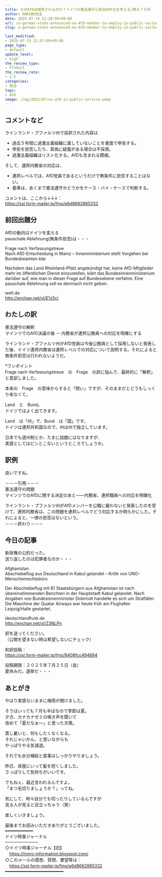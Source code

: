 ```yaml
---
title: なぜAfDは排除されるのか？ドイツの憲法遵守と政治的中立を考える/第８７０号
author: HARIBO先生
date: 2025-07-19 21:20:09+09:00
url: /a-german-state-announced-no-AfD-menber-to-employ-in-public-sector/
slug: a-german-state-announced-no-AfD-menber-to-employ-in-public-sector

last_modified:
- 2025-07-19 22:57:09+09:00
page_type:
- default
update_level:
- high
the_review_type:
- Product
the_review_rate:
- 2.5
categories:
- 政治
tags:
- AfD
image: /img/2025/07/no-afd-in-public-service.webp
---
```

## コメントなど
ラインランド・プファルツ州で採択された内容は

- 過去５年間に過激主義組織に属していないことを書面で申告する。
- 申告を拒否したり、真偽に疑義がある場合は不採用。
- 過激主義組織はリスト化する。AfDも含まれる模様。

そして、連邦内務省の対応は、

- 連邦レベルでは、AfD党員であるというだけで無条件に拒否することはない。
- 基準は、あくまで憲法遵守かどうかをケース・バイ・ケースで判断する。
 
コメントは、ここから↓↓↓：  
<https://ssl.form-mailer.jp/fms/e6d8662885332>


## 前回出題分
AfDの動向はドイツを変える  
pauschale Ablehnung(無条件拒否)は・・・

Frage nach Verfassungstreue  
Nach AfD-Entscheidung in Mainz – Innenministerium stellt Vorgehen bei Bundesbeamten klar

Nachdem das Land Rheinland-Pfalz angekündigt hat, keine AfD-Mitglieder mehr im öffentlichen Dienst einzustellen, klärt das Bundesinnenministerium darüber auf, wie man in dieser Frage auf Bundesebene verfahre. Eine pauschale Ablehnung soll es demnach nicht geben.

welt.de  
<http://enchan.net/xl/E1z5cj>


## わたしの訳
憲法遵守の解釈  
マインツでのAfD決議の後 － 内務省が連邦公務員への対応を明確にする

ラインランド・プファルツ州がAfD党員は今後公務員として採用しないと発表した後、ドイツ連邦内務省は連邦レベルでの対応について説明する。それによると無条件拒否は行われないようだ。

*ワンポイント  
Frage nach Verfassungstreue　の　Frage　の訳に悩んで、最終的に「解釈」と意訳しました。

本来の　Frage　の意味からすると「問い」ですが、そのままだとどうもしっくり来なくて。

Land　と　Bund。  
ドイツではよく出てきます。

Land　は「州」で、Bund　は「国」です。  
ドイツは連邦共和国なので、州は州で独立しています。

日本でも道州制とか、たまに話題にはなりますが、  
実感としてはピンとこないというところでしょうか。


## 訳例
良いですね。

－－－引用－－－  
憲法遵守の問題  
マインツでのAfDに関する決定のあと――内務省、連邦職員への対応を明確化

ラインラント・プファルツ州がAfDメンバーを公職に雇わないと発表したのを受けて、連邦内務省は、この問題を連邦レベルでどう対応するか明らかにした。それによると、一律の拒否はないという。  
－－－終わり－－－


## 今日の記事
新政権の公約だった。  
送り返したのは犯罪者なのか・・・

Afghanistan  
Abschiebeflug aus Deutschland in Kabul gelandet – Kritik von UNO-Menschenrechtsbüro

Der Abschiebeflug mit 81 Staatsbürgern aus Afghanistan ist nach übereinstimmenden Berichten in der Hauptstadt Kabul gelandet. Nach Angaben von Bundesinnenminister Dobrindt handelte es sich um Straftäter. Die Maschine der Quatar Airways war heute früh am Flughafen Leipzig/Halle gestartet.

deutschlandfunk.de  
<http://enchan.net/xl/Z3NLPn>

訳を送ってください。  
（公開を望まない時は希望しないにチェック）

和訳投稿：  
<https://ssl.form-mailer.jp/fms/8408fcc494664>

投稿期限：２０２５年７月２５日（金）  
夏休みだ。選挙だ・・・


## あとがき
やはり実感ないままに梅雨が開けました。

そうはいっても７月も半ばなので季節は夏。  
夕方、カナカナゼミの鳴き声を聞いて  
改めて「夏だなぁ～」と思った次第。

蒸し暑いと、何もしたくなくなる。  
それじゃいかん、と思いながらも  
やっぱりやる気減退。

それでも水分補給と食事はしっかりやりましょう。

昨日、床屋にいって髪を短くしました。  
さっぱりして気持ちがいいです。

でもねぇ、最近言われるんですよ。  
「まつ毛切りましょうか？」ってね。

気にして、時々自分でも切ったりしているんですが  
見る人が見ると目立っちゃう（笑）

楽しくいきましょう。


最後までお読みいただきありがとうございました。  
━━━━━━━━━━━  
ドイツ時事ジャーナル  
───────────  
◇ドイツ時事ジャーナル【旧】  
　<https://iroiro-information.blogspot.com/>  
◇このメールの感想、質問、要望等は：  
　<https://ssl.form-mailer.jp/fms/e6d8662885332>  
━━━━━━━━━━━━━━━━━━━━━━━